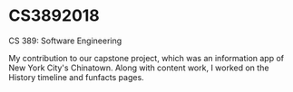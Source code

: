 # CS3892018
CS 389: Software Engineering

My contribution to our capstone project, which was an information app of New York City's Chinatown. Along with content work, I worked on the History timeline and funfacts pages. 
